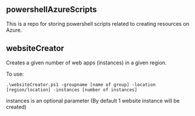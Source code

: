 ## powershellAzureScripts
This is a repo for storing powershell scripts related to creating resources on Azure.

## websiteCreator
Creates a given number of web apps (instances) in a given region.

To use:

`.\websiteCreator.ps1 -groupname [name of group] -location [region/location] -instances [number of instances]`


instances is an optional parameter (By default 1 website instance will be created)
